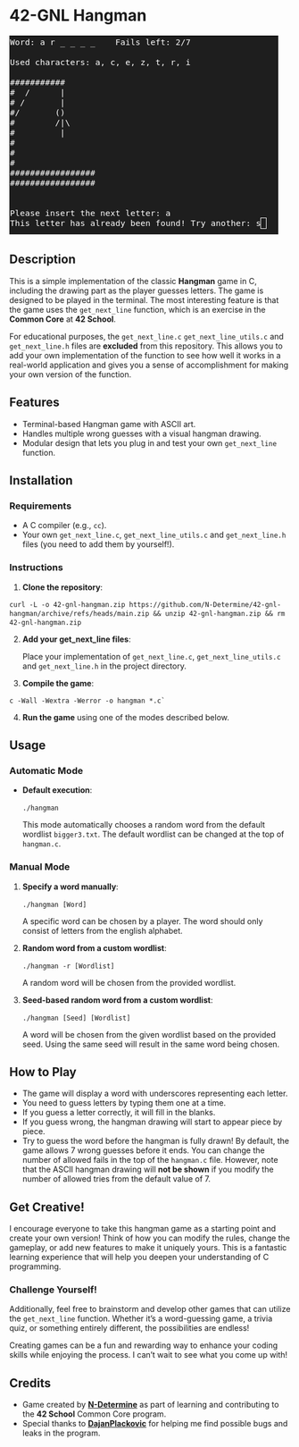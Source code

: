 
# 42-GNL Hangman

![Example Image](doc/example-gameplay.png)

## Description

This is a simple implementation of the classic **Hangman** game in C, including the drawing part as the player guesses letters. The game is designed to be played in the terminal. The most interesting feature is that the game uses the `get_next_line` function, which is an exercise in the **Common Core** at **42 School**.

For educational purposes, the `get_next_line.c` `get_next_line_utils.c` and `get_next_line.h` files are **excluded** from this repository. This allows you to add your own implementation of the function to see how well it works in a real-world application and gives you a sense of accomplishment for making your own version of the function.

## Features

-   Terminal-based Hangman game with ASCII art.
-   Handles multiple wrong guesses with a visual hangman drawing.
-   Modular design that lets you plug in and test your own `get_next_line` function.

## Installation

### Requirements

-   A C compiler (e.g., `cc`).
-   Your own `get_next_line.c`, `get_next_line_utils.c` and `get_next_line.h` files (you need to add them by yourself!).

### Instructions

1.  **Clone the repository**:
```
curl -L -o 42-gnl-hangman.zip https://github.com/N-Determine/42-gnl-hangman/archive/refs/heads/main.zip && unzip 42-gnl-hangman.zip && rm 42-gnl-hangman.zip
```
2.  **Add your get_next_line files**: 

	Place your implementation of `get_next_line.c`, `get_next_line_utils.c` and `get_next_line.h` in the project directory.
    
3.  **Compile the game**:
```
c -Wall -Wextra -Werror -o hangman *.c`
```
   
4.  **Run the game** using one of the modes described below.

## Usage

### Automatic Mode

-   **Default execution**:
    
    `./hangman` 
    
    This mode automatically chooses a random word from the default wordlist `bigger3.txt`. The default wordlist can be changed at the top of `hangman.c`. 

### Manual Mode

1.  **Specify a word manually**:
    
    `./hangman [Word]` 
    
    A specific word can be chosen by a player. The word should only consist of letters from the english alphabet.
    
2.  **Random word from a custom wordlist**:
    
    `./hangman -r [Wordlist]` 
    
    A random word will be chosen from the provided wordlist.
    
3.  **Seed-based random word from a custom wordlist**:
    
    `./hangman [Seed] [Wordlist]` 
    
    A word will be chosen from the given wordlist based on the provided seed. Using the same seed will result in the same word being chosen.
    

## How to Play

-   The game will display a word with underscores representing each letter.
-   You need to guess letters by typing them one at a time.
-   If you guess a letter correctly, it will fill in the blanks.
-   If you guess wrong, the hangman drawing will start to appear piece by piece.
-   Try to guess the word before the hangman is fully drawn! By default, the game allows 7 wrong guesses before it ends. You can change the number of allowed fails in the top of the `hangman.c` file. However, note that the ASCII hangman drawing will **not be shown** if you modify the number of allowed tries from the default value of 7.

## Get Creative!

I encourage everyone to take this hangman game as a starting point and create your own version! Think of how you can modify the rules, change the gameplay, or add new features to make it uniquely yours. This is a fantastic learning experience that will help you deepen your understanding of C programming.

### Challenge Yourself!

Additionally, feel free to brainstorm and develop other games that can utilize the `get_next_line` function. Whether it’s a word-guessing game, a trivia quiz, or something entirely different, the possibilities are endless! 

Creating games can be a fun and rewarding way to enhance your coding skills while enjoying the process. I can’t wait to see what you come up with!


## Credits

-   Game created by **[N-Determine](https://github.com/N-Determine)** as part of learning and contributing to the **42 School** Common Core program.
-  Special thanks to **[DajanPlackovic](https://github.com/DajanPlackovic/DajanPlackovic)** for helping me find possible bugs and leaks in the program.
